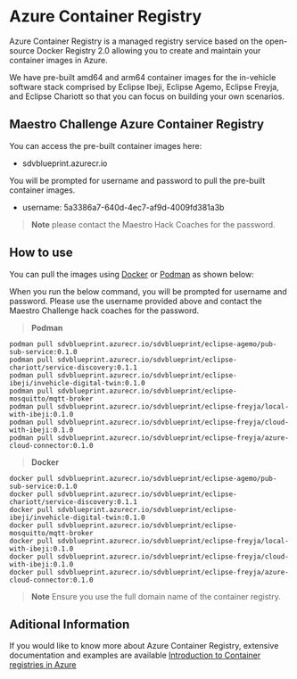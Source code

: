 # Azure Container Registry 

Azure Container Registry is a managed registry service based on the open-source Docker Registry 2.0 allowing you to create and maintain your container images in Azure.

We have pre-built amd64 and arm64 container images for the in-vehicle software stack comprised by Eclipse Ibeji, Eclipse Agemo, Eclipse Freyja, and Eclipse Chariott so that you can focus on building your own scenarios.

## Maestro Challenge Azure Container Registry

You can access the pre-built container images here: 
* sdvblueprint.azurecr.io

You will be prompted for username and password to pull the pre-built container images.
* username: 5a3386a7-640d-4ec7-af9d-4009fd381a3b

> **Note** 
please contact the Maestro Hack Coaches for the password.

## How to use 

You can pull the images using [Docker](https://docs.docker.com/engine/reference/commandline/pull/) or [Podman](https://docs.podman.io/en/latest/markdown/podman-pull.1.html) as shown below:

When you run the below command, you will be prompted for username and password. Please use the username provided above and contact the Maestro Challenge hack coaches for the password.

> **Podman**
```
podman pull sdvblueprint.azurecr.io/sdvblueprint/eclipse-agemo/pub-sub-service:0.1.0
podman pull sdvblueprint.azurecr.io/sdvblueprint/eclipse-chariott/service-discovery:0.1.1
podman pull sdvblueprint.azurecr.io/sdvblueprint/eclipse-ibeji/invehicle-digital-twin:0.1.0
podman pull sdvblueprint.azurecr.io/sdvblueprint/eclipse-mosquitto/mqtt-broker
podman pull sdvblueprint.azurecr.io/sdvblueprint/eclipse-freyja/local-with-ibeji:0.1.0
podman pull sdvblueprint.azurecr.io/sdvblueprint/eclipse-freyja/cloud-with-ibeji:0.1.0
podman pull sdvblueprint.azurecr.io/sdvblueprint/eclipse-freyja/azure-cloud-connector:0.1.0
```

> **Docker**
```
docker pull sdvblueprint.azurecr.io/sdvblueprint/eclipse-agemo/pub-sub-service:0.1.0
docker pull sdvblueprint.azurecr.io/sdvblueprint/eclipse-chariott/service-discovery:0.1.1
docker pull sdvblueprint.azurecr.io/sdvblueprint/eclipse-ibeji/invehicle-digital-twin:0.1.0
docker pull sdvblueprint.azurecr.io/sdvblueprint/eclipse-mosquitto/mqtt-broker
docker pull sdvblueprint.azurecr.io/sdvblueprint/eclipse-freyja/local-with-ibeji:0.1.0
docker pull sdvblueprint.azurecr.io/sdvblueprint/eclipse-freyja/cloud-with-ibeji:0.1.0
docker pull sdvblueprint.azurecr.io/sdvblueprint/eclipse-freyja/azure-cloud-connector:0.1.0
```

> **Note** 
Ensure you use the full domain name of the container registry.

## Aditional Information

If you would like to know more about Azure Container Registry, extensive documentation and examples are available [Introduction to Container registries in Azure](https://learn.microsoft.com/en-us/azure/container-registry/container-registry-intro) 